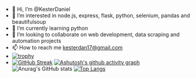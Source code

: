 - 👋 Hi, I’m @KesterDaniel
- 👀 I’m interested in node.js, express, flask, python, selenium, pandas and beautifulsoup
- 🌱 I’m currently learning python
- 💞️ I’m looking to collaborate on web development, data scraping and automation projects
- 📫 How to reach me kesterdan17@gmail.com
- [![trophy](https://github-profile-trophy.vercel.app/?username=KesterDaniel&theme=onedark)](https://github.com/ryo-ma/github-profile-trophy)
- [![GitHub Streak](https://streak-stats.demolab.com/?user=KesterDaniel&theme=dark)](https://git.io/streak-stats) [![Ashutosh's github activity graph](https://github-readme-activity-graph.cyclic.app/graph?username=KesterDaniel&theme=react-dark)](https://github.com/ashutosh00710/github-readme-activity-graph)
![Anurag's GitHub stats](https://github-readme-stats.vercel.app/api?username=KesterDaniel&count_private=true&theme=dracula)
[![Top Langs](https://github-readme-stats.vercel.app/api/top-langs/?username=KesterDaniel&layout=compact)](https://github.com/anuraghazra/github-readme-stats)
<!---
KesterDaniel/KesterDaniel is a ✨ special ✨ repository because its `README.md` (this file) appears on your GitHub profile.
You can click the Preview link to take a look at your changes.
--->
